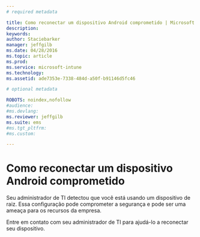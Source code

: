 ```yaml
---
# required metadata

title: Como reconectar um dispositivo Android comprometido | Microsoft Intune
description:
keywords:
author: Staciebarker
manager: jeffgilb
ms.date: 04/28/2016
ms.topic: article
ms.prod:
ms.service: microsoft-intune
ms.technology:
ms.assetid: ade7353e-7338-484d-a50f-b91146d5fc46

# optional metadata

ROBOTS: noindex,nofollow
#audience:
#ms.devlang:
ms.reviewer: jeffgilb
ms.suite: ems
#ms.tgt_pltfrm:
#ms.custom:

---
```


# Como reconectar um dispositivo Android comprometido
Seu administrador de TI detectou que você está usando um dispositivo de raiz. Essa configuração pode comprometer a segurança e pode ser uma ameaça para os recursos da empresa.

Entre em contato com seu administrador de TI para ajudá-lo a reconectar seu dispositivo.



<!--HONumber=May16_HO1-->


